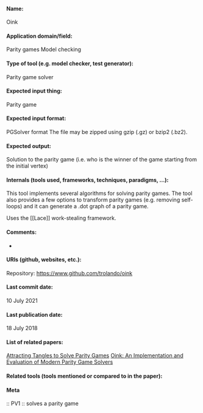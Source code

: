 #### Name:
Oink

#### Application domain/field:
Parity games
Model checking

#### Type of tool (e.g. model checker, test generator):
Parity game solver

#### Expected input thing:
Parity game

#### Expected input format:
PGSolver format
The file may be zipped using gzip (.gz) or bzip2 (.bz2).

#### Expected output:
Solution to the parity game (i.e. who is the winner of the game starting from the initial vertex)

#### Internals (tools used, frameworks, techniques, paradigms, ...):
This tool implements several algorithms for solving parity games.
The tool also provides a few options to transform parity games (e.g. removing self-loops) and it can generate a .dot graph of a parity game.

Uses the [[Lace]] work-stealing framework.

#### Comments:
-

#### URIs (github, websites, etc.):
Repository: https://www.github.com/trolando/oink

#### Last commit date:
10 July 2021

#### Last publication date:
18 July 2018

#### List of related papers:
[Attracting Tangles to Solve Parity Games](https://doi.org/10.1007/978-3-319-96142-2_14)
[Oink: An Implementation and Evaluation of Modern Parity Game Solvers](https://doi.org/10.1007/978-3-319-89960-2_16)

#### Related tools (tools mentioned or compared to in the paper):

#### Meta
:: PV1 :: solves a parity game